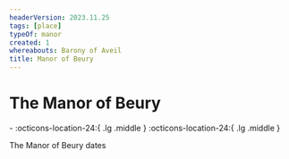 ```yaml
---
headerVersion: 2023.11.25
tags: [place]
typeOf: manor
created: 1
whereabouts: Barony of Aveil
title: Manor of Beury
---
```

# The Manor of Beury
<div class="grid cards ext-narrow-margin ext-one-column" markdown>
-  
   :octicons-location-24:{ .lg .middle }   
    :octicons-location-24:{ .lg .middle }   
</div>


The Manor of Beury dates 
